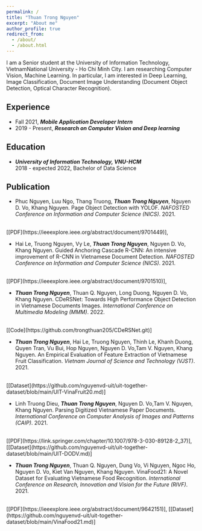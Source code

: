 ```yaml
---
permalink: /
title: "Thuan Trong Nguyen"
excerpt: "About me"
author_profile: true
redirect_from: 
  - /about/
  - /about.html
---
```


I am a Senior student at the University of Information Technology, VietnamNational University - Ho Chi Minh City. I am researching Computer Vision, Machine Learning. In particular, I am interested in Deep Learning, Image Classification, Document Image Understanding (Document Object Detection, Optical Character Recognition).

## <a name="exp"></a> Experience

<!-- ***University of Information Technology, VNU-HCM***<br/>
Jul 2017 - Present, Researcher<br/>
Working on computer vision and deep learning.<sbr/> -->
* Fall 2021, ***Mobile Application Developer Intern***
* 2019 - Present, ***Research on Computer Vision and Deep learning***

## <a name="edu"></a> Education

* ***University of Information Technology, VNU-HCM***<br/>
2018 - expected 2022, Bachelor of Data Science


## <a name="publication"></a> Publication

* Phuc Nguyen, Luu Ngo, Thang Truong, ***Thuan Trong Nguyen***, Nguyen D. Vo, Khang Nguyen. Page Object Detection with YOLOF. *NAFOSTED Conference on Information and Computer Science (NICS)*. 2021.
<br/>
[[PDF](https://ieeexplore.ieee.org/abstract/document/9701449)], 


* Hai Le, Truong Nguyen, Vy Le, ***Thuan Trong Nguyen***, Nguyen D. Vo, Khang Nguyen. Guided Anchoring Cascade R-CNN: An intensive improvement of R-CNN in Vietnamese Document Detection. *NAFOSTED Conference on Information and Computer Science (NICS)*. 2021.
<br/>
[[PDF](https://ieeexplore.ieee.org/abstract/document/9701510)], 

* ***Thuan Trong Nguyen***, Thuan Q. Nguyen, Long Duong, Nguyen D. Vo, Khang Nguyen. CDeRSNet: Towards High Performance Object Detection in Vietnamese Documents Images. *International Conference on Multimedia Modeling (MMM)*. 2022.
<br/>
[[Code](https://github.com/trongthuan205/CDeRSNet.git)]

* ***Thuan Trong Nguyen***, Hai Le, Truong Nguyen, Thinh Le, Khanh Duong, Quyen Tran, Vu Bui, Hop Nguyen, Nguyen D. Vo,Tam V. Nguyen, Khang Nguyen. An Empirical Evaluation of Feature Extraction of Vietnamese Fruit Classification. *Vietnam Journal of Science and Technology (VJST)*. 2021.
<br/>
[[Dataset](https://github.com/nguyenvd-uit/uit-together-dataset/blob/main/UIT-VinaFruit20.md)]

* Linh Truong Dieu, ***Thuan Trong Nguyen***, Nguyen D. Vo,Tam V. Nguyen, Khang Nguyen. Parsing Digitized Vietnamese Paper Documents. *International Conference on Computer Analysis of Images and Patterns (CAIP)*. 2021.
<br/>
[[PDF](https://link.springer.com/chapter/10.1007/978-3-030-89128-2_37)], 
[[Dataset](https://github.com/nguyenvd-uit/uit-together-dataset/blob/main/UIT-DODV.md)]


* ***Thuan Trong Nguyen***, Thuan Q. Nguyen, Dung Vo, Vi Nguyen, Ngoc Ho, Nguyen D. Vo, Kiet Van Nguyen, Khang Nguyen. VinaFood21:  A Novel Dataset for Evaluating Vietnamese Food Recognition. *International Conference on Research, Innovation and Vision for the Future (RIVF)*. 2021.
<br/>
[[PDF](https://ieeexplore.ieee.org/abstract/document/9642151)],
[[Dataset](https://github.com/nguyenvd-uit/uit-together-dataset/blob/main/VinaFood21.md)]




<!-- ## <a name="award"></a> Award

* Top 15 Zalo AI Challenge (Traffic Sign Detection)
## <a name="courses"></a> Courses

[Here](https://github.com/caodoanh2001/Certificates) -->

<!-- ## <a name="misc"></a> Misc
**Teaching**<br/> -->
<!-- 2020 Spring , Statistical Learning,  VNUHCM-UIT, Teaching Assistant<br/>
2020 Fall, Introduction to Programming, VNUHCM-UIT, Lecture<br/>
2019 Spring , Statistical Learning,  VNUHCM-UIT, Teaching Assistant<br/>
2019 Fall, Introduction to Programming, VNUHCM-UIT, Lecture<br/> -->